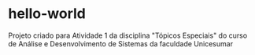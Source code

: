 # hello-world
Projeto criado para Atividade 1 da disciplina "Tópicos Especiais" do curso de Análise e Desenvolvimento de Sistemas da faculdade Unicesumar
